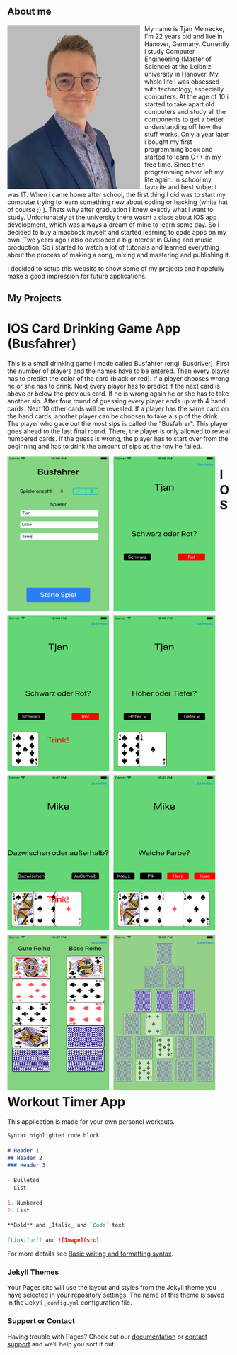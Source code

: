 ## About me
<img src="/assets/Tjan_Bewerbungsfoto.JPG"
     alt="application photo"
     style="float: left; margin-right: 10px;"
     width="300" height="370"/>
 
My name is Tjan Meinecke, I'm 22 years old and live in Hanover, Germany. Currently i study Computer Engineering (Master of Science) at the Leibniz university in Hanover. My whole life i was obsessed with technology, especially computers. At the age of 10 i started to take apart old computers and study all the components to get a better understanding off how the stuff works. Only a year later i bought my first programming book and started to learn C++ in my free time. Since then programming never left my life again. In school my favorite and best subject was IT. When i came home after school, the first thing I did was to start my computer trying to learn something new about coding or hacking (white hat of course ;) ). Thats why after graduation I knew exactly what i want to study. Unfortunately at the university there wasnt a class about IOS app development, which was always a dream of mine to learn some day. So i decided to buy a macbook myself and started learning to code apps on my own. 
Two years ago i also developed a big interest in DJing and music production. So i started to watch a lot of tutorials and learned everything about the process of making a song, mixing and mastering and publishing it.

I decided to setup this website to show some of my projects and hopefully make a good impression for future applications.

## My Projects

# IOS Card Drinking Game App  (Busfahrer)
This is a small drinking game i made called Busfahrer (engl. Busdriver). First the number of players and the names have to be entered. Then every player has to predict the color of the card (black or red). If a player chooses wrong he or she has to drink. Next every player has to predict if the next card is above or below the previous card. If he is wrong again he or she has to take another sip. After four round of guessing every player ends up with 4 hand cards. Next 10 other cards will be revealed. If a player has the same card on the hand cards, another player can be choosen to take a sip of the drink. The player who gave out the most sips is called the "Busfahrer". This player goes ahead to the last final round. There, the player is only allowed to reveal numbered cards. If the guess is wrong, the player has to start over from the beginning and has to drink the amount of sips as the row he failed.

<img src="/assets/Busfahrer Screenshots/Simulator Screen Shot - iPhone 8 - 2021-12-11 at 22.06.20.png"
     alt="application photo"
     style="float: left; margin-right: 10px; margin-bottom: 10px;"
     width="230" height="350"/>
     
<img src="/assets/Busfahrer Screenshots/Simulator Screen Shot - iPhone 8 - 2021-12-11 at 22.06.24.png"
     alt="application photo"
     style="float: left; margin-right: 10px; margin-bottom: 10px;"
     width="230" height="350"/>
     
<img src="/assets/Busfahrer Screenshots/Simulator Screen Shot - iPhone 8 - 2021-12-11 at 22.06.31.png"
     alt="application photo"
     style="float: left; margin-right: 10px; margin-bottom: 10px;"
     width="230" height="350"/>
     
<img src="/assets/Busfahrer Screenshots/Simulator Screen Shot - iPhone 8 - 2021-12-11 at 22.06.44.png"
     alt="application photo"
     style="float: left; margin-right: 10px; margin-bottom: 10px;"
     width="230" height="350"/>
     
<img src="/assets/Busfahrer Screenshots/Simulator Screen Shot - iPhone 8 - 2021-12-11 at 22.07.01.png"
     alt="application photo"
     style="float: left; margin-right: 10px; margin-bottom: 10px;"
     width="230" height="350"/>
     
 <img src="/assets/Busfahrer Screenshots/Simulator Screen Shot - iPhone 8 - 2021-12-11 at 22.07.16.png"
     alt="application photo"
     style="float: left; margin-right: 10px; margin-bottom: 10px;"
     width="230" height="350"/>
     
<img src="/assets/Busfahrer Screenshots/Simulator Screen Shot - iPhone 8 - 2021-12-11 at 22.07.43.png"
     alt="application photo"
     style="float: left; margin-right: 10px; margin-bottom: 10px;"
     width="230" height="350"/>
     
<img src="/assets/Busfahrer Screenshots/Simulator Screen Shot - iPhone 8 - 2021-12-11 at 22.08.02.png"
     alt="application photo"
     style="float: left; margin-right: 10px; margin-bottom: 10px;"
     width="230" height="350"/>



# IOS Workout Timer App
This application is made for your own personel workouts.



```markdown
Syntax highlighted code block

# Header 1
## Header 2
### Header 3

- Bulleted
- List

1. Numbered
2. List

**Bold** and _Italic_ and `Code` text

[Link](url) and ![Image](src)
```

For more details see [Basic writing and formatting syntax](https://docs.github.com/en/github/writing-on-github/getting-started-with-writing-and-formatting-on-github/basic-writing-and-formatting-syntax).

### Jekyll Themes

Your Pages site will use the layout and styles from the Jekyll theme you have selected in your [repository settings](https://github.com/taijane/taijane.github.io/settings/pages). The name of this theme is saved in the Jekyll `_config.yml` configuration file.

### Support or Contact

Having trouble with Pages? Check out our [documentation](https://docs.github.com/categories/github-pages-basics/) or [contact support](https://support.github.com/contact) and we’ll help you sort it out.
